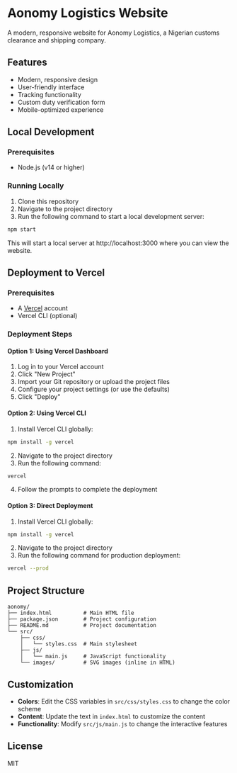 # Aonomy Logistics Website

A modern, responsive website for Aonomy Logistics, a Nigerian customs clearance and shipping company.

## Features

- Modern, responsive design
- User-friendly interface
- Tracking functionality
- Custom duty verification form
- Mobile-optimized experience

## Local Development

### Prerequisites

- Node.js (v14 or higher)

### Running Locally

1. Clone this repository
2. Navigate to the project directory
3. Run the following command to start a local development server:

```bash
npm start
```

This will start a local server at http://localhost:3000 where you can view the website.

## Deployment to Vercel

### Prerequisites

- A [Vercel](https://vercel.com) account
- Vercel CLI (optional)

### Deployment Steps

#### Option 1: Using Vercel Dashboard

1. Log in to your Vercel account
2. Click "New Project"
3. Import your Git repository or upload the project files
4. Configure your project settings (or use the defaults)
5. Click "Deploy"

#### Option 2: Using Vercel CLI

1. Install Vercel CLI globally:

```bash
npm install -g vercel
```

2. Navigate to the project directory
3. Run the following command:

```bash
vercel
```

4. Follow the prompts to complete the deployment

#### Option 3: Direct Deployment

1. Install Vercel CLI globally:

```bash
npm install -g vercel
```

2. Navigate to the project directory
3. Run the following command for production deployment:

```bash
vercel --prod
```

## Project Structure

```
aonomy/
├── index.html          # Main HTML file
├── package.json        # Project configuration
├── README.md           # Project documentation
└── src/
    ├── css/
    │   └── styles.css  # Main stylesheet
    ├── js/
    │   └── main.js     # JavaScript functionality
    └── images/         # SVG images (inline in HTML)
```

## Customization

- **Colors**: Edit the CSS variables in `src/css/styles.css` to change the color scheme
- **Content**: Update the text in `index.html` to customize the content
- **Functionality**: Modify `src/js/main.js` to change the interactive features

## License

MIT